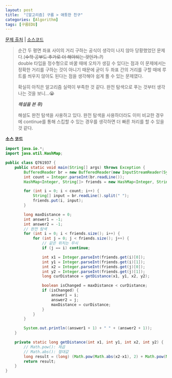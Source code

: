 ```yaml
---
layout: post
title:  "[알고리즘] 구름 > 애틋한 친구"
categories: [Algorithm]
tags: [구름EDU]
---
```


[문제 출처](https://edu.goorm.io/learn/lecture/15551/%EB%A7%A4%EC%A3%BC-%EB%B0%B0%EC%86%A1%EB%B0%9B%EB%8A%94-%EC%95%8C%EA%B3%A0%EB%A6%AC%EC%A6%98-%ED%94%84%EB%A6%AC%EB%AF%B8%EC%97%84-%EC%95%8C%EA%B3%A0%EB%A6%AC%EC%A6%98-%EC%9C%84%ED%81%B4%EB%A6%AC-%EB%B9%84%ED%83%80%EC%95%8C%EA%B3%A0-%EC%8B%9C%EC%A6%8C2/lesson/761937/09%EC%9B%94-2%EC%A3%BC%EC%B0%A8-%EC%95%A0%ED%8B%8B%ED%95%9C-%EC%B9%9C%EA%B5%AC-1) | [소스코드](https://github.com/TaeHyungK/algorithm/blob/master/src/goorm/Q761937.java)

> 순간 두 평면 좌표 사이의 거리 구하는 공식이 생각이 나지 않아 당황했었던 문제다.(~~수학 공부도 추가로 더 해야되는 것인가..?~~)
> <br>double 타입을 정수형으로 바꿀 때에 오차가 생길 수 있다는 점과 이 문제에서는 정확한 거리를 구하는 것이 아니기 때문에 굳이 두 좌표 간의 거리를 구할 때에 루트를 씌우지 않아도 된다는 점을 생각해야 쉽게 풀 수 있는 문제였다.
> 
> 확실히 아직은 알고리즘 실력이 부족한 것 같다. 완전 탐색으로 푸는 것부터 생각나는 것을 보니...😭
>
> ***해설을 본 후)***
> 
> 해설도 완전 탐색을 사용하고 있다. 완전 탐색을 사용하더라도 이미 비교한 경우에 continue를 통해 스킵할 수 있는 경우를 생각하면 더 빠른 처리를 할 수 있을 것 같다.

**소스 코드**

```java
import java.io.*;
import java.util.HashMap;

public class Q761937 {
    public static void main(String[] args) throws Exception {
        BufferedReader br = new BufferedReader(new InputStreamReader(System.in));
        int count = Integer.parseInt(br.readLine());
        HashMap<Integer, String[]> friends = new HashMap<Integer, String[]>();

        for (int i = 0; i < count; i++) {
            String[] input = br.readLine().split(" ");
            friends.put(i, input);
        }

        long maxDistance = 0;
        int answer1 = -1;
        int answer2 = -1;
        // 완전 탐색
        for (int i = 0; i < friends.size(); i++) {
            for (int j = 0; j < friends.size(); j++) {
                // 같은 위치는 무시
                if (j == i) continue;

                int x1 = Integer.parseInt(friends.get(i)[0]);
                int y1 = Integer.parseInt(friends.get(i)[1]);
                int x2 = Integer.parseInt(friends.get(j)[0]);
                int y2 = Integer.parseInt(friends.get(j)[1]);
                long curDistance = getDistance(x1, y1, x2, y2);

                boolean isChanged = maxDistance < curDistance;
                if (isChanged) {
                    answer1 = i;
                    answer2 = j;
                    maxDistance = curDistance;
                }
            }
        }

        System.out.println((answer1 + 1) + " " + (answer2 + 1));
    }

    private static long getDistance(int x1, int y1, int x2, int y2) {
        // Math.pow(): 제곱
        // Math.abs(): 절대값
        long result = (long) (Math.pow(Math.abs(x2-x1), 2) + Math.pow(Math.abs(y2-y1), 2));
        return result;
    }
}
```